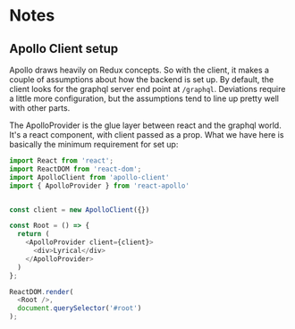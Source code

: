 # Notes

## Apollo Client setup
Apollo draws heavily on Redux concepts. So with the client, it makes a couple of assumptions about how the backend is set up. By default, the client looks for the graphql server end point at `/graphql`. Deviations require a little more configuration, but the assumptions tend to line up pretty well with other parts. 

The ApolloProvider is the glue layer between react and the graphql world. It's a react component, with client passed as a prop. What we have here is basically the minimum requirement for set up:
```js
import React from 'react';
import ReactDOM from 'react-dom';
import ApolloClient from 'apollo-client'
import { ApolloProvider } from 'react-apollo'


const client = new ApolloClient({})

const Root = () => {
  return (
    <ApolloProvider client={client}>
      <div>Lyrical</div>
    </ApolloProvider>
  )
};

ReactDOM.render(
  <Root />,
  document.querySelector('#root')
);
```

